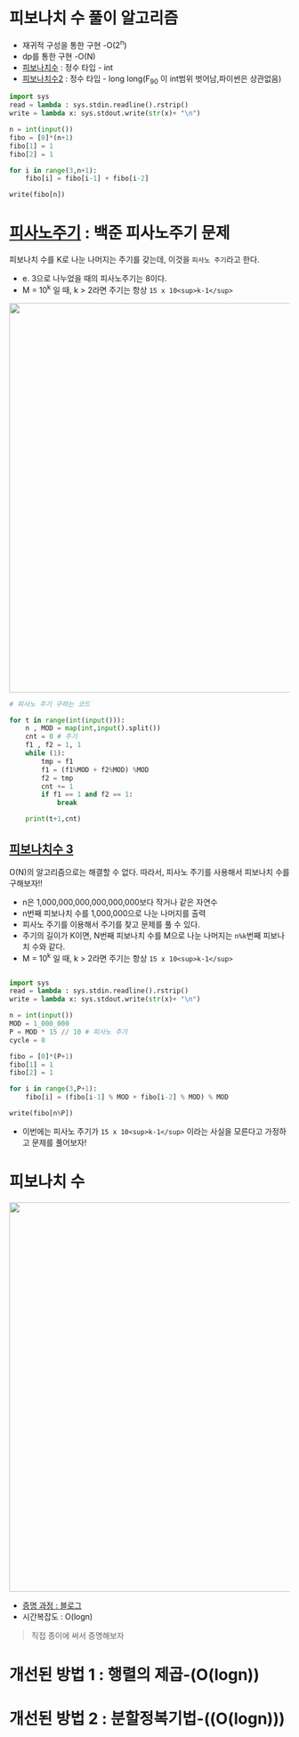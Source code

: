 # 피보나치 수 풀이 알고리즘 
- 재귀적 구성을 통한 구현 -O(2<sup>n</sup>)  
- dp를 통한 구현 -O(N)
- [피보나치수](https://www.acmicpc.net/problem/2747) : 정수 타입 - int 
- [피보나치수2](https://www.acmicpc.net/problem/2748) : 정수 타입 - long long(F<sub>90</sub> 이 int범위 벗어남,파이썬은 상관없음)
```python
import sys
read = lambda : sys.stdin.readline().rstrip()
write = lambda x: sys.stdout.write(str(x)+ "\n")

n = int(input())
fibo = [0]*(n+1)
fibo[1] = 1
fibo[2] = 1

for i in range(3,n+1):
    fibo[i] = fibo[i-1] + fibo[i-2]

write(fibo[n])
```
# [피사노주기](https://www.acmicpc.net/problem/9471) : 백준 피사노주기 문제
피보나치 수를 K로 나눈 나머지는 주기를 갖는데, 이것을 `피사노 주기`라고 한다.  
- e. 3으로 나누었을 때의 피사노주기는 8이다.  
- M = 10<sup>k</sup> 일 때, k > 2라면 주기는 항상 `15 x 10<sup>k-1</sup>`
<img  width = "700" src=https://user-images.githubusercontent.com/87055456/161816672-4b8c72ae-6e08-4e0d-8425-16f85e66e91a.png>  


```python
# 피사노 주기 구하는 코드

for t in range(int(input())):
    n , MOD = map(int,input().split())
    cnt = 0 # 주기
    f1 , f2 = 1, 1
    while (1):
        tmp = f1
        f1 = (f1%MOD + f2%MOD) %MOD
        f2 = tmp
        cnt += 1
        if f1 == 1 and f2 == 1:
            break

    print(t+1,cnt)
```
## [피보나치수 3](https://www.acmicpc.net/problem/2747)  

O(N)의 알고리즘으로는 해결할 수 없다. 따라서, 피사노 주기를 사용해서 피보나치 수를 구해보자!!  
- n은 1,000,000,000,000,000,000보다 작거나 같은 자연수  
- n번째 피보나치 수를 1,000,000으로 나눈 나머지를 출력  
- 피사노 주기를 이용해서 주기를 찾고 문제를 풀 수 있다.  
- 주기의 길이가 K이면, N번째 피보나치 수를 M으로 나눈 나머지는 `n%k`번째 피보나치 수와 같다.  
- M = 10<sup>k</sup> 일 때, k > 2라면 주기는 항상 `15 x 10<sup>k-1</sup>` 
```python

import sys
read = lambda : sys.stdin.readline().rstrip()
write = lambda x: sys.stdout.write(str(x)+ "\n")

n = int(input())
MOD = 1_000_000
P = MOD * 15 // 10 # 피사노 주기
cycle = 0

fibo = [0]*(P+1)
fibo[1] = 1
fibo[2] = 1

for i in range(3,P+1):
    fibo[i] = (fibo[i-1] % MOD + fibo[i-2] % MOD) % MOD

write(fibo[n%P])
```
- 이번에는 피사노 주기가  `15 x 10<sup>k-1</sup>` 이라는 사실을 모른다고 가정하고 문제를 풀어보자!
# 피보나치 수
<img  width = "700" src="https://user-images.githubusercontent.com/87055456/161807165-05c46cbe-2636-4ff6-b310-2478c62c24b8.png">  


- [증명 과정 : 블로그](https://m.blog.naver.com/PostView.naver?isHttpsRedirect=true&blogId=yh6613&logNo=220466353281)  
- 시간복잡도 : O(logn)  

> 직접 종이에 써서 증명해보자

# 개선된 방법 1 : 행렬의 제곱-(O(logn))

# 개선된 방법 2 : 분할정복기법-((O(logn)))
